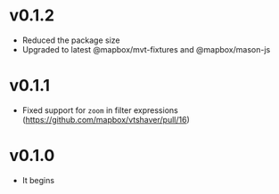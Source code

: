 # v0.1.2

* Reduced the package size
* Upgraded to latest @mapbox/mvt-fixtures and @mapbox/mason-js

# v0.1.1

* Fixed support for `zoom` in filter expressions (https://github.com/mapbox/vtshaver/pull/16)

# v0.1.0

* It begins
